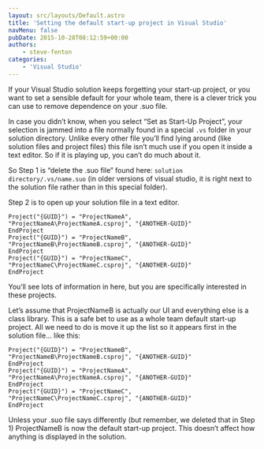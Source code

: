 ```yaml
---
layout: src/layouts/Default.astro
title: 'Setting the default start-up project in Visual Studio'
navMenu: false
pubDate: 2015-10-28T08:12:59+00:00
authors:
    - steve-fenton
categories:
    - 'Visual Studio'
---
```


If your Visual Studio solution keeps forgetting your start-up project, or you want to set a sensible default for your whole team, there is a clever trick you can use to remove dependence on your .suo file.

In case you didn’t know, when you select “Set as Start-Up Project”, your selection is jammed into a file normally found in a special `.vs` folder in your solution directory. Unlike every other file you’ll find lying around (like solution files and project files) this file isn’t much use if you open it inside a text editor. So if it is playing up, you can’t do much about it.

So Step 1 is “delete the .suo file” found here: `solution directory/.vs/name.suo` (in older versions of visual studio, it is right next to the solution file rather than in this special folder).

Step 2 is to open up your solution file in a text editor.

```
Project("{GUID}") = "ProjectNameA", "ProjectNameA\ProjectNameA.csproj", "{ANOTHER-GUID}"
EndProject
Project("{GUID}") = "ProjectNameB", "ProjectNameB\ProjectNameB.csproj", "{ANOTHER-GUID}"
EndProject
Project("{GUID}") = "ProjectNameC", "ProjectNameC\ProjectNameC.csproj", "{ANOTHER-GUID}"
EndProject
```

You’ll see lots of information in here, but you are specifically interested in these projects.

Let’s assume that ProjectNameB is actually our UI and everything else is a class library. This is a safe bet to use as a whole team default start-up project. All we need to do is move it up the list so it appears first in the solution file… like this:

```
Project("{GUID}") = "ProjectNameB", "ProjectNameB\ProjectNameB.csproj", "{ANOTHER-GUID}"
EndProject
Project("{GUID}") = "ProjectNameA", "ProjectNameA\ProjectNameA.csproj", "{ANOTHER-GUID}"
EndProject
Project("{GUID}") = "ProjectNameC", "ProjectNameC\ProjectNameC.csproj", "{ANOTHER-GUID}"
EndProject
```

Unless your .suo file says differently (but remember, we deleted that in Step 1) ProjectNameB is now the default start-up project. This doesn’t affect how anything is displayed in the solution.